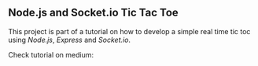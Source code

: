 Node.js and Socket.io Tic Tac Toe
---
This project is part of a tutorial on how to develop a simple real time tic toc using *Node.js*, *Express* and *Socket.io*.

Check tutorial on medium: 